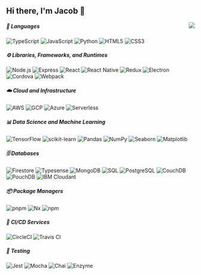 ## Hi there, I'm Jacob 👋
<img align="right" src="https://visitor-badge.laobi.icu/badge?page_id=JacobMacInnis.JacobMacInnis" />

##### 🧠 Languages
![TypeScript](https://img.shields.io/badge/TypeScript-3178C6?style=for-the-badge&logo=typescript&logoColor=white)
![JavaScript](https://img.shields.io/badge/JavaScript-F7DF1E?style=for-the-badge&logo=javascript&logoColor=black)
![Python](https://img.shields.io/badge/Python-3776AB?style=for-the-badge&logo=python&logoColor=white)
![HTML5](https://img.shields.io/badge/HTML5-E34F26?style=for-the-badge&logo=html5&logoColor=white)
![CSS3](https://img.shields.io/badge/CSS3-1572B6?style=for-the-badge&logo=css3&logoColor=white)
##### ⚙️ Libraries, Frameworks, and Runtimes
![Node.js](https://img.shields.io/badge/Node.js-339933?style=for-the-badge&logo=nodedotjs&logoColor=white)
![Express](https://img.shields.io/badge/Express-000000?style=for-the-badge&logo=express&logoColor=white)
![React](https://img.shields.io/badge/React-61DAFB?style=for-the-badge&logo=react&logoColor=black)
![React Native](https://img.shields.io/badge/React_Native-61DAFB?style=for-the-badge&logo=react&logoColor=black)
![Redux](https://img.shields.io/badge/Redux-764ABC?style=for-the-badge&logo=redux&logoColor=white)
![Electron](https://img.shields.io/badge/Electron-47848F?style=for-the-badge&logo=electron&logoColor=white)
![Cordova](https://img.shields.io/badge/Cordova-E8E8E8?style=for-the-badge&logo=apachecordova&logoColor=black)
![Webpack](https://img.shields.io/badge/Webpack-8DD6F9?style=for-the-badge&logo=webpack&logoColor=black)
##### ☁️ Cloud and Infrastructure
![AWS](https://img.shields.io/badge/AWS-FF9900?style=for-the-badge&logo=amazonaws&logoColor=white)
![GCP](https://img.shields.io/badge/GCP-4285F4?style=for-the-badge&logo=googlecloud&logoColor=white)
![Azure](https://img.shields.io/badge/Azure-0078D4?style=for-the-badge&logo=microsoftazure&logoColor=white)
![Serverless](https://img.shields.io/badge/Serverless-FD5750?style=for-the-badge&logo=serverless&logoColor=white)
##### 📊 Data Science and Machine Learning
![TensorFlow](https://img.shields.io/badge/TensorFlow-FF6F00?style=for-the-badge&logo=tensorflow&logoColor=white)
![scikit-learn](https://img.shields.io/badge/scikit--learn-F7931E?style=for-the-badge&logo=scikit-learn&logoColor=white)
![Pandas](https://img.shields.io/badge/Pandas-150458?style=for-the-badge&logo=pandas&logoColor=white)
![NumPy](https://img.shields.io/badge/NumPy-013243?style=for-the-badge&logo=numpy&logoColor=white)
![Seaborn](https://img.shields.io/badge/Seaborn-9AABDD?style=for-the-badge)
![Matplotlib](https://img.shields.io/badge/Matplotlib-11557C?style=for-the-badge)
##### 🗄️ Databases
![Firestore](https://img.shields.io/badge/Firestore-FFA000?style=for-the-badge&logo=googlefirebase&logoColor=white)
![Typesense](https://img.shields.io/badge/Typesense-E6461A?style=for-the-badge)
![MongoDB](https://img.shields.io/badge/MongoDB-47A248?style=for-the-badge&logo=mongodb&logoColor=white)
![SQL](https://img.shields.io/badge/SQL-4479A1?style=for-the-badge)
![PostgreSQL](https://img.shields.io/badge/PostgreSQL-336791?style=for-the-badge&logo=postgresql&logoColor=white)
![CouchDB](https://img.shields.io/badge/CouchDB-E42528?style=for-the-badge&logo=apachecouchdb&logoColor=white)
![PouchDB](https://img.shields.io/badge/PouchDB-306683?style=for-the-badge)
![IBM Cloudant](https://img.shields.io/badge/IBM_Cloudant-1261FE?style=for-the-badge&logo=ibm&logoColor=white)
##### 📦 Package Managers
![pnpm](https://img.shields.io/badge/pnpm-F69220?style=for-the-badge&logo=pnpm&logoColor=white)
![Nx](https://img.shields.io/badge/Nx-143055?style=for-the-badge&logo=nx&logoColor=white)
![npm](https://img.shields.io/badge/npm-CB3837?style=for-the-badge&logo=npm&logoColor=white)
##### 🚀 CI/CD Services
![CircleCI](https://img.shields.io/badge/CircleCI-343434?style=for-the-badge&logo=circleci&logoColor=white)
![Travis CI](https://img.shields.io/badge/Travis--CI-3EAAAF?style=for-the-badge&logo=travisci&logoColor=white)
##### 🧪 Testing
![Jest](https://img.shields.io/badge/Jest-C21325?style=for-the-badge&logo=jest&logoColor=white)
![Mocha](https://img.shields.io/badge/Mocha-8D6748?style=for-the-badge&logo=mocha&logoColor=white)
![Chai](https://img.shields.io/badge/Chai-A30701?style=for-the-badge)
![Enzyme](https://img.shields.io/badge/Enzyme-00ADD8?style=for-the-badge)

<!--
**JacobMacInnis/JacobMacInnis** is a ✨ _special_ ✨ repository because its `README.md` (this file) appears on your GitHub profile.

Here are some ideas to get you started:


- 🔭 I’m currently working on ...
- 🌱 I’m currently learning ...
- 👯 I’m looking to collaborate on ...
- 🤔 I’m looking for help with ...
- 💬 Ask me about ...
- 📫 How to reach me: ...
- 😄 Pronouns: ...
- ⚡ Fun fact: ...
-->
